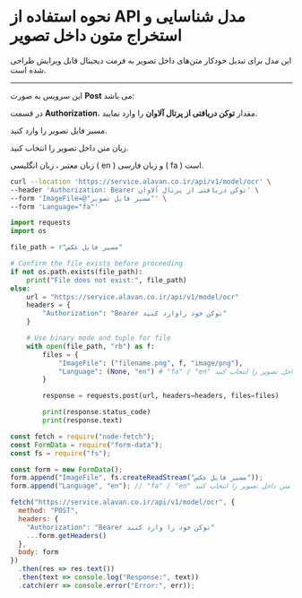 # نحوه استفاده از API مدل شناسایی و استخراج متون داخل تصویر

این مدل برای تبدیل خودکار متن‌های داخل تصویر به فرمت دیجیتال قابل ویرایش طراحی شده است.

---


این سرویس به صورت **Post** می باشد:

در قسمت **Authorization**، مقدار **توکن دریافتی از پرتال آلاوان** را وارد نمایید.

مسیر فایل تصویر را وارد کنید.

زبان متن داخل تصویر را انتخاب کنید.

زبان معتبر ، زبان انگلیسی ( en ) و زبان فارسی ( fa ) است.


```bash
curl --location 'https://service.alavan.co.ir/api/v1/model/ocr' \
--header 'Authorization: Bearer توکن دریافتی از پرتال آلاوان' \
--form 'ImageFile=@"مسیر فایل تصویر"' \
--form 'Language="fa"'
```

```python
import requests
import os

file_path = r"مسیر فایل عکس"

# Confirm the file exists before proceeding
if not os.path.exists(file_path):
    print("File does not exist:", file_path)
else:
    url = "https://service.alavan.co.ir/api/v1/model/ocr"
    headers = {
        "Authorization": "Bearer توکن خود راوارد کنید"
    }

    # Use binary mode and tuple for file
    with open(file_path, "rb") as f:
        files = {
            "ImageFile": ("filename.png", f, "image/png"),
            "Language": (None, "en") # "fa" / "en" زبان متن داخل تصویر را انتخاب کنید
        }

        response = requests.post(url, headers=headers, files=files)

        print(response.status_code)
        print(response.text)
```

```javascript
const fetch = require("node-fetch");
const FormData = require("form-data");
const fs = require("fs");

const form = new FormData();
form.append("ImageFile", fs.createReadStream("مسیر فایل عکس"));
form.append("Language", "en"); // "fa" / "en" زبان متن داخل تصویر را انتخاب کنید

fetch("https://service.alavan.co.ir/api/v1/model/ocr", {
  method: "POST",
  headers: {
    "Authorization": "Bearer توکن خود را وارد کنید"
    ...form.getHeaders()
  },
  body: form
})
  .then(res => res.text())
  .then(text => console.log("Response:", text))
  .catch(err => console.error("Error:", err));
```

